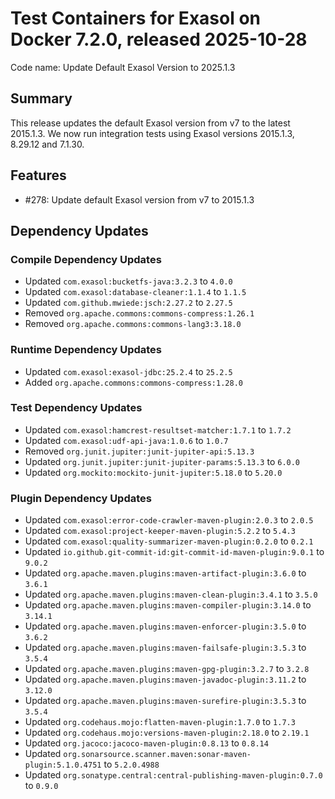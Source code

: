 # Test Containers for Exasol on Docker 7.2.0, released 2025-10-28

Code name: Update Default Exasol Version to 2025.1.3

## Summary

This release updates the default Exasol version from v7 to the latest 2015.1.3. We now run integration tests using Exasol versions 2015.1.3, 8.29.12 and 7.1.30.

## Features

* #278: Update default Exasol version from v7 to 2015.1.3

## Dependency Updates

### Compile Dependency Updates

* Updated `com.exasol:bucketfs-java:3.2.3` to `4.0.0`
* Updated `com.exasol:database-cleaner:1.1.4` to `1.1.5`
* Updated `com.github.mwiede:jsch:2.27.2` to `2.27.5`
* Removed `org.apache.commons:commons-compress:1.26.1`
* Removed `org.apache.commons:commons-lang3:3.18.0`

### Runtime Dependency Updates

* Updated `com.exasol:exasol-jdbc:25.2.4` to `25.2.5`
* Added `org.apache.commons:commons-compress:1.28.0`

### Test Dependency Updates

* Updated `com.exasol:hamcrest-resultset-matcher:1.7.1` to `1.7.2`
* Updated `com.exasol:udf-api-java:1.0.6` to `1.0.7`
* Removed `org.junit.jupiter:junit-jupiter-api:5.13.3`
* Updated `org.junit.jupiter:junit-jupiter-params:5.13.3` to `6.0.0`
* Updated `org.mockito:mockito-junit-jupiter:5.18.0` to `5.20.0`

### Plugin Dependency Updates

* Updated `com.exasol:error-code-crawler-maven-plugin:2.0.3` to `2.0.5`
* Updated `com.exasol:project-keeper-maven-plugin:5.2.2` to `5.4.3`
* Updated `com.exasol:quality-summarizer-maven-plugin:0.2.0` to `0.2.1`
* Updated `io.github.git-commit-id:git-commit-id-maven-plugin:9.0.1` to `9.0.2`
* Updated `org.apache.maven.plugins:maven-artifact-plugin:3.6.0` to `3.6.1`
* Updated `org.apache.maven.plugins:maven-clean-plugin:3.4.1` to `3.5.0`
* Updated `org.apache.maven.plugins:maven-compiler-plugin:3.14.0` to `3.14.1`
* Updated `org.apache.maven.plugins:maven-enforcer-plugin:3.5.0` to `3.6.2`
* Updated `org.apache.maven.plugins:maven-failsafe-plugin:3.5.3` to `3.5.4`
* Updated `org.apache.maven.plugins:maven-gpg-plugin:3.2.7` to `3.2.8`
* Updated `org.apache.maven.plugins:maven-javadoc-plugin:3.11.2` to `3.12.0`
* Updated `org.apache.maven.plugins:maven-surefire-plugin:3.5.3` to `3.5.4`
* Updated `org.codehaus.mojo:flatten-maven-plugin:1.7.0` to `1.7.3`
* Updated `org.codehaus.mojo:versions-maven-plugin:2.18.0` to `2.19.1`
* Updated `org.jacoco:jacoco-maven-plugin:0.8.13` to `0.8.14`
* Updated `org.sonarsource.scanner.maven:sonar-maven-plugin:5.1.0.4751` to `5.2.0.4988`
* Updated `org.sonatype.central:central-publishing-maven-plugin:0.7.0` to `0.9.0`

